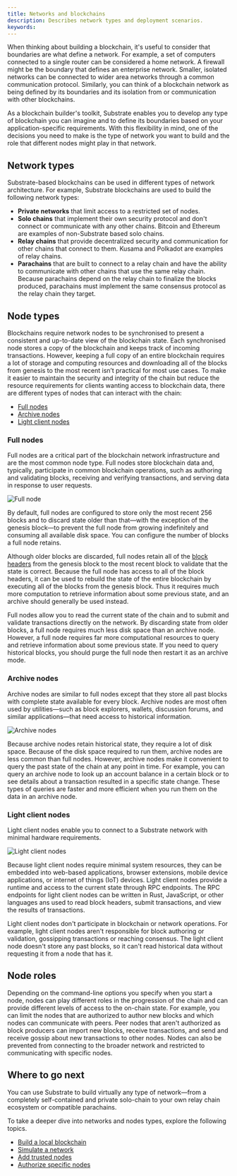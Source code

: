 ```yaml
---
title: Networks and blockchains
description: Describes network types and deployment scenarios.
keywords:
---
```


When thinking about building a blockchain, it's useful to consider that boundaries are what define a network.
For example, a set of computers connected to a single router can be considered a home network.
A firewall might be the boundary that defines an enterprise network.
Smaller, isolated networks can be connected to wider area networks through a common communication protocol.
Similarly, you can think of a blockchain network as being defined by its boundaries and its isolation from or communication with other blockchains.

As a blockchain builder's toolkit, Substrate enables you to develop any type of blockchain you can imagine and to define its boundaries based on your application-specific requirements. With this flexibility in mind, one of the decisions you need to make is the type of network you want to build and the role that different nodes might play in that network.

## Network types

Substrate-based blockchains can be used in different types of network architecture.
For example, Substrate blockchains are used to build the following network types:

- **Private networks** that limit access to a restricted set of nodes.
- **Solo chains** that implement their own security protocol and don't connect or communicate with any other chains.
  Bitcoin and Ethereum are examples of non-Substrate based solo chains.
- **Relay chains** that provide decentralized security and communication for other chains that connect to them.
  Kusama and Polkadot are examples of relay chains.
- **Parachains** that are built to connect to a relay chain and have the ability to communicate with other chains that use the same relay chain.
  Because parachains depend on the relay chain to finalize the blocks produced, parachains must implement the same consensus protocol as the relay chain they target.

## Node types

Blockchains require network nodes to be synchronised to present a consistent and up-to-date view of the blockchain state.
Each synchronised node stores a copy of the blockchain and keeps track of incoming transactions.
However, keeping a full copy of an entire blockchain requires a lot of storage and computing resources and downloading all of the blocks from genesis to the most recent isn’t practical for most use cases.
To make it easier to maintain the security and integrity of the chain but reduce the resource requirements for clients wanting access to blockchain data, there are different types of nodes that can interact with the chain:

- [Full nodes](#full-nodes)
- [Archive nodes](#archive-nodes)
- [Light client nodes](#light-client-nodes)

### Full nodes

Full nodes are a critical part of the blockchain network infrastructure and are the most common node type.
Full nodes store blockchain data and, typically, participate in common blockchain operations, such as authoring and validating blocks, receiving and verifying transactions, and serving data in response to user requests.

![Full node](/media/images/docs/main-docs/full-node.png)

By default, full nodes are configured to store only the most recent 256 blocks and to discard state older than that—with the exception of the genesis block—to prevent the full node from growing indefinitely and consuming all available disk space.
You can configure the number of blocks a full node retains.

Although older blocks are discarded, full nodes retain all of the [block headers](/reference/glossary/#header) from the genesis block to the most recent block to validate that the state is correct.
Because the full node has access to all of the block headers, it can be used to rebuild the state of the entire blockchain by executing all of the blocks from the genesis block.
Thus it requires much more computation to retrieve information about some previous state, and an archive should generally be used instead.

Full nodes allow you to read the current state of the chain and to submit and validate transactions directly on the network.
By discarding state from older blocks, a full node requires much less disk space than an archive node.
However, a full node requires far more computational resources to query and retrieve information about some previous state.
If you need to query historical blocks, you should purge the full node then restart it as an archive mode.

### Archive nodes

Archive nodes are similar to full nodes except that they store all past blocks with complete state available for every block.
Archive nodes are most often used by utilities—such as block explorers, wallets, discussion forums, and similar applications—that need access to historical information.

![Archive nodes](/media/images/docs/main-docs/archive-node.png)

Because archive nodes retain historical state, they require a lot of disk space.
Because of the disk space required to run them, archive nodes are less common than full nodes.
However, archive nodes make it convenient to query the past state of the chain at any point in time.
For example, you can query an archive node to look up an account balance in a certain block or to see details about a transaction resulted in a specific state change.
These types of queries are faster and more efficient when you run them on the data in an archive node.

### Light client nodes

Light client nodes enable you to connect to a Substrate network with minimal hardware requirements.

![Light client nodes](/media/images/docs/main-docs/light-node.png)

Because light client nodes require minimal system resources, they can be embedded into web-based applications, browser extensions, mobile device applications, or internet of things (IoT) devices.
Light client nodes provide a runtime and access to the current state through RPC endpoints.
The RPC endpoints for light client nodes can be written in Rust, JavaScript, or other languages ans used to read block headers, submit transactions, and view the results of transactions.

Light client nodes don't participate in blockchain or network operations.
For example, light client nodes aren't responsible for block authoring or validation, gossipping transactions or reaching consensus.
The light client node doesn't store any past blocks, so it can't read historical data without requesting it from a node that has it.

## Node roles

Depending on the command-line options you specify when you start a node, nodes can play different roles in the progression of the chain and can provide different levels of access to the on-chain state.
For example, you can limit the nodes that are authorized to author new blocks and which nodes can communicate with peers.
Peer nodes that aren't authorized as block producers can import new blocks, receive transactions, and send and receive gossip about new transactions to other nodes.
Nodes can also be prevented from connecting to the broader network and restricted to communicating with specific nodes.

## Where to go next

You can use Substrate to build virtually any type of network—from a completely self-contained and private solo-chain to your own relay chain ecosystem or compatible parachains.

To take a deeper dive into networks and nodes types, explore the following topics.

- [Build a local blockchain](/tutorials/get-started/build-local-blockchain/)
- [Simulate a network](/tutorials/get-started/simulate-network/)
- [Add trusted nodes](/tutorials/get-started/trusted-network/)
- [Authorize specific nodes](/tutorials/get-started/permissioned-network/)
